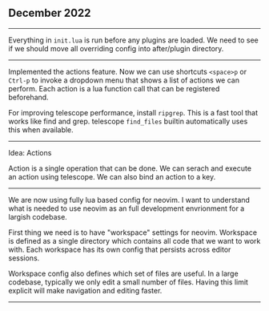 ## December 2022



---

Everything in `init.lua` is run before any plugins are loaded. We need to see
if we should move all overriding config into after/plugin directory.


---

Implemented the actions feature. Now we can use shortcuts `<space>p` or `Ctrl-p`
to invoke a dropdown menu that shows a list of actions we can perform. Each
action is a lua function call that can be registered beforehand.

For improving telescope performance, install `ripgrep`. This is a fast tool
that works like find and grep. telescope `find_files` builtin automatically
uses this when available.

---

Idea: Actions

Action is a single operation that can be done. We can serach and execute an
action using telescope. We can also bind an action to a key.

---

We are now using fully lua based config for neovim. I want to understand what
is needed to use neovim as an full development envrionment for a largish codebase.

First thing we need is to have "workspace" settings for neovim. Workspace is
defined as a single directory which contains all code that we want to work with.
Each workspace has its own config that persists across editor sessions.

Workspace config also defines which set of files are useful. In a large
codebase, typically we only edit a small number of files. Having this limit
explicit will make navigation and editing faster.

---
